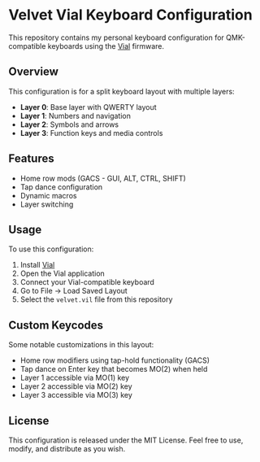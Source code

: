 # Velvet Vial Keyboard Configuration

This repository contains my personal keyboard configuration for QMK-compatible keyboards using the [Vial](https://get.vial.today/) firmware.

## Overview

This configuration is for a split keyboard layout with multiple layers:
- **Layer 0**: Base layer with QWERTY layout
- **Layer 1**: Numbers and navigation
- **Layer 2**: Symbols and arrows
- **Layer 3**: Function keys and media controls

## Features

- Home row mods (GACS - GUI, ALT, CTRL, SHIFT)
- Tap dance configuration
- Dynamic macros
- Layer switching

## Usage

To use this configuration:

1. Install [Vial](https://get.vial.today/)
2. Open the Vial application
3. Connect your Vial-compatible keyboard
4. Go to File → Load Saved Layout
5. Select the `velvet.vil` file from this repository

## Custom Keycodes

Some notable customizations in this layout:

- Home row modifiers using tap-hold functionality (GACS)
- Tap dance on Enter key that becomes MO(2) when held
- Layer 1 accessible via MO(1) key
- Layer 2 accessible via MO(2) key
- Layer 3 accessible via MO(3) key

## License

This configuration is released under the MIT License. Feel free to use, modify, and distribute as you wish.